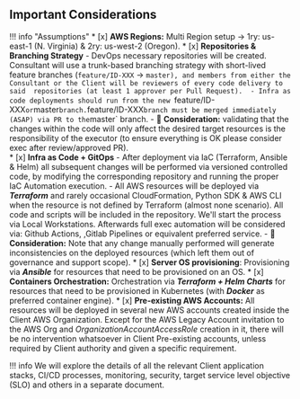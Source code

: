 ## Important Considerations

!!! info "Assumptions"
    *   [x] **AWS Regions:** Multi Region setup → 1ry: us-east-1 (N. Virginia) & 2ry: us-west-2 (Oregon).
    *   [x] **Repositories & Branching Strategy** 
        - DevOps necessary repositories will be created.
        Consultant will use a trunk-based branching strategy with short-lived feature branches (`feature/ID-XXX` -> `master),
        and members from either the Consultant or the Client will be reviewers of every code delivery to said 
        repositories (at least 1 approver per Pull Request). 
        - Infra as code deployments should run from the new `feature/ID-XXX` or `master` branch.
        `feature/ID-XXX` branch must be merged immediately (ASAP) via PR to the `master` branch.
        - :ledger: **Consideration:** validating that the changes within the code will only affect the desired target resources
        is the responsibility of the executor (to ensure everything is OK please consider exec after review/approved PR).  
    *   [x] **Infra as Code + GitOps** 
        - After deployment via IaC (Terraform, Ansible & Helm) all subsequent changes will
        be performed via versioned controlled code, by modifying the corresponding repository and running the proper IaC
        Automation execution. 
        - All AWS resources will be deployed via **_Terraform_** and rarely occasional CloudFormation, Python SDK & AWS CLI
        when the resource is not defined by Terraform (almost none scenario). All code and scripts will be included in the
        repository.
        We'll start the process via Local Workstations. Afterwards full exec automation will be considered via: Github Actions, 
        ,Gitlab Pipelines or equivalent preferred service. 
        - :ledger: **Consideration:** Note that any change manually performed will generate inconsistencies on the deployed resources 
          (which left them out of governance and support scope).
    *   [x] **Server OS provisioning**: Provisioning via **_Ansible_** for resources that need to be provisioned on an OS.
    *   [x] **Containers Orchestration:** Orchestration via **_Terraform + Helm Charts_** for resources that need to be 
        provisioned in Kubernetes (with **_Docker_** as preferred container engine).
    *   [x] **Pre-existing AWS Accounts:** All resources will be deployed in several new AWS accounts created inside the Client AWS Organization. 
        Except for the AWS Legacy Account invitation to the AWS Org and _OrganizationAccountAccessRole_ creation in it, 
        there will be no intervention whatsoever in Client Pre-existing accounts, unless required by Client 
        authority and given a specific requirement.
        
!!! info 
    We will explore the details of all the relevant Client application stacks, CI/CD processes, 
    monitoring, security, target service level objective (SLO) and others in a separate document.